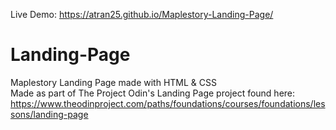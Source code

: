 Live Demo: https://atran25.github.io/Maplestory-Landing-Page/
  
# Landing-Page
Maplestory Landing Page made with HTML &amp; CSS  
Made as part of The Project Odin's Landing Page project found here: https://www.theodinproject.com/paths/foundations/courses/foundations/lessons/landing-page  
